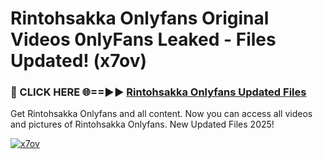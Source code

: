 # Rintohsakka Onlyfans Original Videos 0nlyFans Leaked - Files Updated! (x7ov)

<h3>🔴 CLICK HERE 🌐==►► <a href="https://tinyurl.com/2m67pmp6" rel="nofollow">Rintohsakka Onlyfans Updated Files</a></h3>

Get Rintohsakka Onlyfans and all content. Now you can access all videos and pictures of Rintohsakka Onlyfans. New Updated Files 2025!

[![x7ov](https://i.imgur.com/H4QAA4z.gif)](https://tinyurl.com/2m67pmp6)